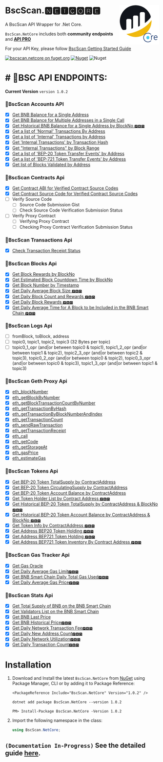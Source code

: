 # <img align="right" src="https://raw.githubusercontent.com/DennisPitallano/BscScan.NetCore/main/src/BscScan.NetCore/BscScan.NetCore.png" >BscScan.🅽🅴🆃🅲🅾🆁🅴

A BscScan API  Wrapper for .Net Core.

`BscScan.NetCore` includes both **community endpoints** and  [**API PRO**](https://docs.bscscan.com/api-pro/etherscan-api-pro) 

For your API Key, please follow [BscScan Getting Started Guide](https://docs.bscscan.com/getting-started/creating-an-account)

[![bscscan.netcore on fuget.org](https://www.fuget.org/packages/bscscan.netcore/badge.svg)](https://www.fuget.org/packages/bscscan.netcore) [![Nuget](https://img.shields.io/nuget/v/BscScan.NetCore?logo=nuget)](https://www.nuget.org/packages/BscScan.NetCore) ![Nuget](https://img.shields.io/nuget/dt/BscScan.NetCore)

# # 🐲BSC API ENDPOINTS:

**Current Version** `version 1.0.2`

### 🎯**BscScan Accounts API**

- [x] [Get BNB Balance for a Single Address](https://docs.bscscan.com/api-endpoints/accounts#get-bnb-balance-for-a-single-address)
- [x] [Get BNB Balance for Multiple Addresses in a Single Call](https://docs.bscscan.com/api-endpoints/accounts#get-bnb-balance-for-multiple-addresses-in-a-single-call)
- [x] [Get Historical BNB Balance for a Single Address by BlockNo `🅿🆁🅾`](https://docs.bscscan.com/api-endpoints/accounts#get-historical-bnb-balance-for-a-single-address-by-blockno)
- [x] [Get a list of 'Normal' Transactions By Address](https://docs.bscscan.com/api-endpoints/accounts#get-a-list-of-normal-transactions-by-address)
- [x] [Get a list of 'Internal' Transactions by Address](https://docs.bscscan.com/api-endpoints/accounts#get-a-list-of-internal-transactions-by-address)
- [x] [Get 'Internal Transactions' by Transaction Hash](https://docs.bscscan.com/api-endpoints/accounts#get-internal-transactions-by-transaction-hash)
- [x] [Get "Internal Transactions" by Block Range](https://docs.bscscan.com/api-endpoints/accounts#get-internal-transactions-by-block-range)
- [x] [Get a list of 'BEP-20 Token Transfer Events' by Address](https://docs.bscscan.com/api-endpoints/accounts#get-a-list-of-bep-20-token-transfer-events-by-address)
- [x] [Get a list of 'BEP-721 Token Transfer Events' by Address](https://docs.bscscan.com/api-endpoints/accounts#get-a-list-of-bep-721-token-transfer-events-by-address)
- [x] [Get list of Blocks Validated by Address](https://docs.bscscan.com/api-endpoints/accounts#get-list-of-blocks-validated-by-address)

### 🎯**BscScan Contracts Api**

- [x] [Get Contract ABI for Verified Contract Source Codes](https://docs.bscscan.com/api-endpoints/contracts#get-contract-abi-for-verified-contract-source-codes)
- [x] [Get Contract Source Code for Verified Contract Source Codes](https://docs.bscscan.com/api-endpoints/contracts#get-contract-source-code-for-verified-contract-source-codes)
- [ ] Verify Source Code
  - [ ] Source Code Submission Gist
  - [ ] Check Source Code Verification Submission Status
- [ ] Verify Proxy Contract
  - [ ] Verifying Proxy Contract
  - [ ] Checking Proxy Contract Verification Submission Status

### 🎯BscScan Transactions Api

- [x] [Check Transaction Receipt Status](https://docs.bscscan.com/api-endpoints/stats#check-transaction-receipt-status)

### 🎯BscScan Blocks Api

- [x] [Get Block Rewards by BlockNo](https://docs.bscscan.com/api-endpoints/blocks#get-block-rewards-by-blockno)
- [x] [Get Estimated Block Countdown Time by BlockNo](https://docs.bscscan.com/api-endpoints/blocks#get-estimated-block-countdown-time-by-blockno)
- [x] [Get Block Number by Timestamp](https://docs.bscscan.com/api-endpoints/blocks#get-block-number-by-timestamp)
- [x] [Get Daily Average Block Size `🅿🆁🅾`](https://docs.bscscan.com/api-endpoints/blocks#get-daily-average-block-size)
- [x] [Get Daily Block Count and Rewards `🅿🆁🅾`](https://docs.bscscan.com/api-endpoints/blocks#get-daily-block-count-and-rewards)
- [x] [Get Daily Block Rewards `🅿🆁🅾`](https://docs.bscscan.com/api-endpoints/blocks#get-daily-block-rewards)
- [x] [Get Daily Average Time for A Block to be Included in the BNB Smart Chain `🅿🆁🅾`](https://docs.bscscan.com/api-endpoints/blocks#get-daily-average-time-for-a-block-to-be-included-in-the-bnb-smart-chain)

### 🎯BscScan Logs Api

- [ ] fromBlock, toBlock, address
- [ ] topic0, topic1, topic2, topic3 (32 Bytes per topic)
- [ ] topic0_1_opr (and|or between topic0 & topic1), topic1_2_opr (and|or between topic1 & topic2), topic2_3_opr (and|or between topic2 & topic3), topic0_2_opr (and|or between topic0 & topic2), topic0_3_opr (and|or between topic0 & topic3), topic1_3_opr (and|or between topic1 & topic3)

### 🎯BscScan Geth Proxy Api

- [x] [eth_blockNumber](https://docs.bscscan.com/api-endpoints/geth-parity-proxy#eth_blocknumber)
- [x] [eth_getBlockByNumber](https://docs.bscscan.com/api-endpoints/geth-parity-proxy#eth_getblockbynumber)
- [x] [eth_getBlockTransactionCountByNumber](https://docs.bscscan.com/api-endpoints/geth-parity-proxy#eth_getblocktransactioncountbynumber)
- [x] [eth_getTransactionByHash](https://docs.bscscan.com/api-endpoints/geth-parity-proxy#eth_gettransactionbyhash)
- [x] [eth_getTransactionByBlockNumberAndIndex](https://docs.bscscan.com/api-endpoints/geth-parity-proxy#eth_gettransactionbyblocknumberandindex)
- [x] [eth_getTransactionCount](https://docs.bscscan.com/api-endpoints/geth-parity-proxy#eth_gettransactioncount)
- [x] [eth_sendRawTransaction](https://docs.bscscan.com/api-endpoints/geth-parity-proxy#eth_sendrawtransaction)
- [x] [eth_getTransactionReceipt](https://docs.bscscan.com/api-endpoints/geth-parity-proxy#eth_gettransactionreceipt)
- [x] [eth_call](https://docs.bscscan.com/api-endpoints/geth-parity-proxy#eth_call)
- [x] [eth_getCode](https://docs.bscscan.com/api-endpoints/geth-parity-proxy#eth_getcode)
- [x] [eth_getStorageAt](https://docs.bscscan.com/api-endpoints/geth-parity-proxy#eth_getstorageat)
- [x] [eth_gasPrice](https://docs.bscscan.com/api-endpoints/geth-parity-proxy#eth_gasprice)
- [x] [eth_estimateGas](https://docs.bscscan.com/api-endpoints/geth-parity-proxy#eth_estimategas)

### 🎯BscScan Tokens Api

- [x] [Get BEP-20 Token TotalSupply by ContractAddress](https://docs.bscscan.com/api-endpoints/tokens#get-bep-20-token-totalsupply-by-contractaddress)
- [x] [Get BEP-20 Token CirculatingSupply by ContractAddress](https://docs.bscscan.com/api-endpoints/tokens#get-bep-20-token-circulatingsupply-by-contractaddress)
- [x] [Get BEP-20 Token Account Balance by ContractAddress](https://docs.bscscan.com/api-endpoints/tokens#get-bep-20-token-account-balance-by-contractaddress)
- [x] [Get Token Holder List by Contract Address `🅿🆁🅾`](https://docs.bscscan.com/api-endpoints/tokens#get-token-holder-list-by-contract-address)
- [x] [Get Historical BEP-20 Token TotalSupply by ContractAddress & BlockNo `🅿🆁🅾`](https://docs.bscscan.com/api-endpoints/tokens#get-historical-bep-20-token-totalsupply-by-contractaddress-and-blockno)
- [x] [Get Historical BEP-20 Token Account Balance by ContractAddress & BlockNo `🅿🆁🅾`](https://docs.bscscan.com/api-endpoints/tokens#get-historical-bep-20-token-account-balance-by-contractaddress-and-blockno)
- [x] [Get Token Info by ContractAddress `🅿🆁🅾`](https://docs.bscscan.com/api-endpoints/tokens#get-token-info-by-contractaddress)
- [x] [Get Address BEP20 Token Holding `🅿🆁🅾`](https://docs.bscscan.com/api-endpoints/tokens#get-address-bep20-token-holding)
- [x] [Get Address BEP721 Token Holding `🅿🆁🅾`](https://docs.bscscan.com/api-endpoints/tokens#get-address-bep721-token-holding)
- [x] [Get Address BEP721 Token Inventory By Contract Address `🅿🆁🅾`](https://docs.bscscan.com/api-endpoints/tokens#get-address-bep721-token-inventory-by-contract-address)

### 🎯BscScan Gas Tracker Api

- [x] [Get Gas Oracle](https://docs.bscscan.com/api-endpoints/gas-tracker#get-gas-oracle)
- [x] [Get Daily Average Gas Limit`🅿🆁🅾`](https://docs.bscscan.com/api-endpoints/gas-tracker#get-daily-average-gas-limit)
- [x] [Get BNB Smart Chain Daily Total Gas Used`🅿🆁🅾`](https://docs.bscscan.com/api-endpoints/gas-tracker#get-bnb-smart-chain-daily-total-gas-used)
- [x] [Get Daily Average Gas Price`🅿🆁🅾`](https://docs.bscscan.com/api-endpoints/gas-tracker#get-daily-average-gas-price)

### 🎯BscScan Stats Api

- [x] [Get Total Supply of BNB on the BNB Smart Chain](https://docs.bscscan.com/api-endpoints/stats-1#get-total-supply-of-bnb-on-the-bnb-smart-chain)
- [x] [Get Validators List on the BNB Smart Chain](https://docs.bscscan.com/api-endpoints/stats-1#get-validators-list-on-the-bnb-smart-chain)
- [x] [Get BNB Last Price](https://docs.bscscan.com/api-endpoints/stats-1#get-bnb-last-price)
- [x] [Get BNB Historical Price`🅿🆁🅾`](https://docs.bscscan.com/api-endpoints/stats-1#get-bnb-historical-price)
- [x] [Get Daily Network Transaction Fee`🅿🆁🅾`](https://docs.bscscan.com/api-endpoints/stats-1#get-daily-network-transaction-fee)
- [x] [Get Daily New Address Count`🅿🆁🅾`](https://docs.bscscan.com/api-endpoints/stats-1#get-daily-new-address-count)
- [x] [Get Daily Network Utilization`🅿🆁🅾`](https://docs.bscscan.com/api-endpoints/stats-1#get-daily-network-utilization)
- [x] [Get Daily Transaction Count`🅿🆁🅾`](https://docs.bscscan.com/api-endpoints/stats-1#get-daily-transaction-count)

# Installation

1. Download and Install the latest `BscScan.NetCore` from [NuGet](https://www.nuget.org/packages/BscScan.NetCore/) using Package Manager, CLI or by adding it to Package Reference:
   
   ```shell
   <PackageReference Include="BscScan.NetCore" Version="1.0.2" />
   ```
   
   ```shell
   dotnet add package BscScan.NetCore --version 1.0.2
   ```
   
   ```shell
   PM> Install-Package BscScan.NetCore -Version 1.0.2
   ```

2. Import the following namespace in the class:
   
   ```c#
   using BscScan.NetCore;
   ```

## `(Documentation In-Progress)` See the detailed guide [here](https://dennispitallano.github.io/docs/bscsan-netcore/get-start).

